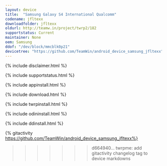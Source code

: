 ```yaml
---
layout: device
title:  "Samsung Galaxy S4 International Qualcomm"
codename: jfltexx
downloadfolder: jfltexx
oldurl: http://teamw.in/project/twrp2/182
supportstatus: Current
maintainer: None
oem: Samsung
ddof: "/dev/block/mmcblk0p21"
devicetree: "https://github.com/TeamWin/android_device_samsung_jfltexx"
---
```


{% include disclaimer.html %}

{% include supportstatus.html %}

{% include appinstall.html %}

{% include download.html %}

{% include twrpinstall.html %}

{% include odininstall.html %}

{% include ddinstall.html %}

{% gitactivity  https://github.com/TeamWin/android_device_samsung_jfltexx%}
>>>>>>> d664940... twrpme: add gitactivity changelog tag to device markdowns
